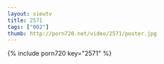 ```yaml
--- 
layout: sieutv
title: 2571
tags: ["002"]
thumb: http://porn720.net/video/2571/poster.jpg
---
```

{% include porn720 key="2571" %} 
